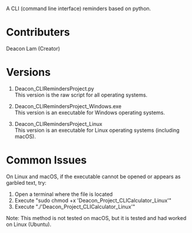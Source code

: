 A CLI (command line interface) reminders based on python.
# Contributers
Deacon Lam (Creator)  
# Versions
1. Deacon_CLIRemindersProject.py  
   This version is the raw script for all operating systems.
     
2. Deacon_CLIRemindersProject_Windows.exe  
   This version is an executable for Windows operating systems.

3. Deacon_CLIRemindersProject_Linux  
   This version is an executable for Linux operating systems (including macOS).
# Common Issues
On Linux and macOS, if the executable cannot be opened or appears as garbled text, try:
  
1. Open a terminal where the file is located
2. Execute "sudo chmod +x 'Deacon_Project_CLICalculator_Linux'"
3. Execute "./'Deacon_Project_CLICalculator_Linux'"

Note: This method is not tested on macOS, but it is tested and had worked on Linux (Ubuntu).
